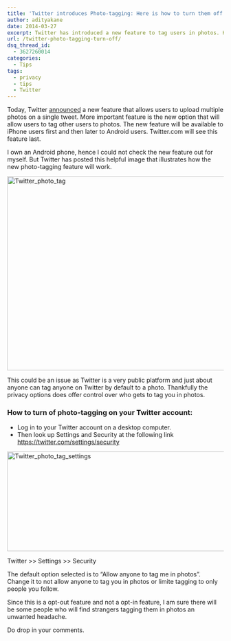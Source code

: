 ```yaml
---
title: 'Twitter introduces Photo-tagging: Here is how to turn them off on your account'
author: adityakane
date: 2014-03-27
excerpt: Twitter has introduced a new feature to tag users in photos. Here are some tips to make sure you control who tags your accounts to photos.
url: /twitter-photo-tagging-turn-off/
dsq_thread_id:
  - 3627260014
categories:
  - Tips
tags:
  - privacy
  - tips
  - Twitter
---
```

Today, Twitter <a href="https://blog.twitter.com/2014/photos-just-got-more-social" onclick="_gaq.push(['_trackEvent', 'outbound-article', 'https://blog.twitter.com/2014/photos-just-got-more-social', 'announced']);" >announced</a> a new feature that allows users to upload multiple photos on a single tweet. More important feature is the new option that will allow users to tag other users to photos. The new feature will be available to iPhone users first and then later to Android users. Twitter.com will see this feature last.

I own an Android phone, hence I could not check the new feature out for myself. But Twitter has posted this helpful image that illustrates how the new photo-tagging feature will work.

[<img class="aligncenter size-full wp-image-80117" alt="Twitter_photo_tag" src="http://cdn.devilsworkshop.org/files/2014/03/Twitter_photo_tag.png" width="596" height="452" />][1]

This could be an issue as Twitter is a very public platform and just about anyone can tag anyone on Twitter by default to a photo. Thankfully the privacy options does offer control over who gets to tag you in photos.

### How to turn of photo-tagging on your Twitter account:

  * Log in to your Twitter account on a desktop computer.
  * Then look up Settings and Security at the following link https://twitter.com/settings/security<figure id="attachment_80118" style="width: 577px;" class="wp-caption aligncenter">

[<img class="size-full wp-image-80118" title="Twitter photo tagging settings" alt="Twitter_photo_tag_settings" src="http://cdn.devilsworkshop.org/files/2014/03/Twitter_photo_tag_settings.png" width="577" height="232" />][2]<figcaption class="wp-caption-text">Twitter >> Settings >> Security</figcaption></figure> 

The default option selected is to &#8220;Allow anyone to tag me in photos&#8221;. Change it to not allow anyone to tag you in photos or limite tagging to only people you follow.

Since this is a opt-out feature and not a opt-in feature, I am sure there will be some people who will find strangers tagging them in photos an unwanted headache.

Do drop in your comments.

 [1]: http://cdn.devilsworkshop.org/files/2014/03/Twitter_photo_tag.png
 [2]: http://cdn.devilsworkshop.org/files/2014/03/Twitter_photo_tag_settings.png

